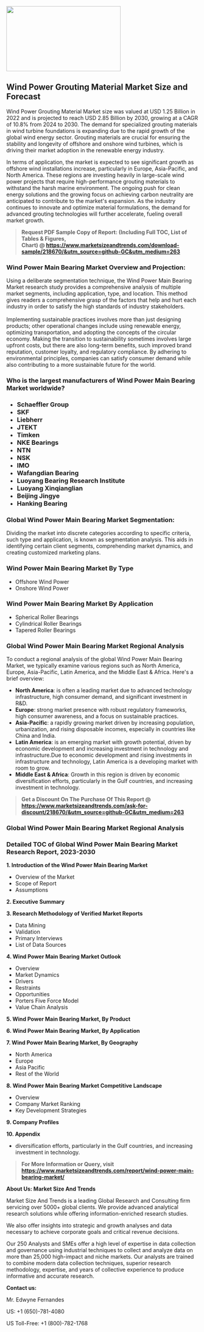 <p><img class="alignnone size-medium wp-image-20088" src="https://ffe5etoiles.com/wp-content/uploads/2024/12/MST1-300x171.png" alt="" width="300" height="171" /></p><h2>Wind Power Grouting Material Market Size and Forecast</h2><p>Wind Power Grouting Material Market size was valued at USD 1.25 Billion in 2022 and is projected to reach USD 2.85 Billion by 2030, growing at a CAGR of 10.8% from 2024 to 2030. The demand for specialized grouting materials in wind turbine foundations is expanding due to the rapid growth of the global wind energy sector. Grouting materials are crucial for ensuring the stability and longevity of offshore and onshore wind turbines, which is driving their market adoption in the renewable energy industry.</p><p>In terms of application, the market is expected to see significant growth as offshore wind installations increase, particularly in Europe, Asia-Pacific, and North America. These regions are investing heavily in large-scale wind power projects that require high-performance grouting materials to withstand the harsh marine environment. The ongoing push for clean energy solutions and the growing focus on achieving carbon neutrality are anticipated to contribute to the market's expansion. As the industry continues to innovate and optimize material formulations, the demand for advanced grouting technologies will further accelerate, fueling overall market growth.</p></p><blockquote id="" class=""><strong>Request PDF Sample Copy of Report: (Including Full TOC, List of Tables &amp; Figures, Chart)&nbsp;@&nbsp;<strong><a href="https://www.marketsizeandtrends.com/download-sample/218670/&utm_source=github-GC&utm_medium=263" target="_blank">https://www.marketsizeandtrends.com/download-sample/218670/&utm_source=github-GC&utm_medium=263</a></strong></strong></blockquote><h3 id="" class="">Wind Power Main Bearing Market&nbsp;Overview and Projection:</h3><p id="" class="">Using a deliberate segmentation technique, the Wind Power Main Bearing Market research study provides a comprehensive analysis of multiple market segments, including application, type, and location. This method gives readers a comprehensive grasp of the factors that help and hurt each industry in order to satisfy the high standards of industry stakeholders. <br /> <br />Implementing sustainable practices involves more than just designing products; other operational changes include using renewable energy, optimizing transportation, and adopting the concepts of the circular economy. Making the transition to sustainability sometimes involves large upfront costs, but there are also long-term benefits, such improved brand reputation, customer loyalty, and regulatory compliance. By adhering to environmental principles, companies can satisfy consumer demand while also contributing to a more sustainable future for the world.</p><h3 id="" class="">Who is the largest manufacturers of&nbsp;Wind Power Main Bearing Market worldwide?</h3><h3 class=""><p><ul><li>Schaeffler Group </li><li> SKF </li><li> Liebherr </li><li> JTEKT </li><li> Timken </li><li> NKE Bearings </li><li> NTN </li><li> NSK </li><li> IMO </li><li> Wafangdian Bearing </li><li> Luoyang Bearing Research Institute </li><li> Luoyang Xinqianglian </li><li> Beijing Jingye </li><li> Hanking Bearing</li></ul></p></h3><h3 id="" class="">Global&nbsp;Wind Power Main Bearing Market Segmentation:</h3><p id="" class="">Dividing the market into discrete categories according to specific criteria, such type and application, is known as segmentation analysis. This aids in identifying certain client segments, comprehending market dynamics, and creating customized marketing plans.</p><h3 id="" class="">Wind Power Main Bearing Market&nbsp;By Type</h3><p><p><ul><li>Offshore Wind Power</li><li> Onshore Wind Power</p></li></ul></p></p><h3 id="" class="">Wind Power Main Bearing Market&nbsp;By Application</h3><p class=""><p><ul><li>Spherical Roller Bearings</li><li> Cylindrical Roller Bearings</li><li> Tapered Roller Bearings</li></ul></p></p><h3 id="" class="">Global Wind Power Main Bearing Market Regional Analysis</h3><p id="" class="">To conduct a regional analysis of the global Wind Power Main Bearing Market, we typically examine various regions such as North America, Europe, Asia-Pacific, Latin America, and the Middle East &amp; Africa. Here's a brief overview:</p><ul><li><strong>North America</strong>: is often a leading market due to advanced technology infrastructure, high consumer demand, and significant investment in R&amp;D.</li><li><strong>Europe</strong>: strong market presence with robust regulatory frameworks, high consumer awareness, and a focus on sustainable practices.</li><li><strong>Asia-Pacific</strong>: a rapidly growing market driven by increasing population, urbanization, and rising disposable incomes, especially in countries like China and India.</li><li><strong>Latin America</strong>: is an emerging market with growth potential, driven by economic development and increasing investment in technology and infrastructure.Due to economic development and rising investments in infrastructure and technology, Latin America is a developing market with room to grow.</li><li><strong>Middle East &amp; Africa</strong>: Growth in this region is driven by economic diversification efforts, particularly in the Gulf countries, and increasing investment in technology.</li></ul><blockquote id="" class=""><strong>Get a Discount On The Purchase Of This Report @ <strong><a href="https://www.marketsizeandtrends.com/ask-for-discount/218670/&utm_source=github-GC&utm_medium=263" target="_blank">https://www.marketsizeandtrends.com/ask-for-discount/218670/&utm_source=github-GC&utm_medium=263</a></strong></strong></blockquote><h3 id="" class="">Global Wind Power Main Bearing Market Regional Analysis</h3><h3 id="" class="">Detailed TOC of Global Wind Power Main Bearing Market Research Report, 2023-2030</h3><p id="" class=""><strong>1. Introduction of the Wind Power Main Bearing Market</strong></p><ul><li>Overview of the Market</li><li>Scope of Report</li><li>Assumptions</li></ul><p id="" class=""><strong>2. Executive Summary</strong></p><p id="" class=""><strong>3. Research Methodology of Verified Market Reports</strong></p><ul><li>Data Mining</li><li>Validation</li><li>Primary Interviews</li><li>List of Data Sources</li></ul><p id="" class=""><strong>4. Wind Power Main Bearing Market Outlook</strong></p><ul><li>Overview</li><li>Market Dynamics</li><li>Drivers</li><li>Restraints</li><li>Opportunities</li><li>Porters Five Force Model</li><li>Value Chain Analysis</li></ul><p id="" class=""><strong>5. Wind Power Main Bearing Market, By Product</strong></p><p id="" class=""><strong>6. Wind Power Main Bearing Market, By Application</strong></p><p id="" class=""><strong>7. Wind Power Main Bearing Market, By Geography</strong></p><ul><li>North America</li><li>Europe</li><li>Asia Pacific</li><li>Rest of the World</li></ul><p id="" class=""><strong>8. Wind Power Main Bearing Market Competitive Landscape</strong></p><ul><li>Overview</li><li>Company Market Ranking</li><li>Key Development Strategies</li></ul><p id="" class=""><strong>9. Company Profiles</strong></p><p id="" class=""><strong>10. Appendix</strong></p><ul><li>diversification efforts, particularly in the Gulf countries, and increasing investment in technology.</li></ul><blockquote id="" class=""><strong>For More Information or Query, visit <strong><strong><a href="https://www.marketsizeandtrends.com/report/wind-power-main-bearing-market/" target="_blank">https://www.marketsizeandtrends.com/report/wind-power-main-bearing-market/</a></strong></strong></strong></blockquote><p id="" class=""><strong>About Us: Market Size And Trends</strong></p><p id="" class="">Market Size And Trends is a leading Global Research and Consulting firm servicing over 5000+ global clients. We provide advanced analytical research solutions while offering information-enriched research studies.</p><p id="" class="">We also offer insights into strategic and growth analyses and data necessary to achieve corporate goals and critical revenue decisions.</p><p id="" class="">Our 250 Analysts and SMEs offer a high level of expertise in data collection and governance using industrial techniques to collect and analyze data on more than 25,000 high-impact and niche markets. Our analysts are trained to combine modern data collection techniques, superior research methodology, expertise, and years of collective experience to produce informative and accurate research.</p><p id="" class=""><strong>Contact us:</strong></p><p id="" class="">Mr. Edwyne Fernandes</p><p id="" class="">US: +1 (650)-781-4080</p><p id="" class="">US Toll-Free: +1 (800)-782-1768</p>
